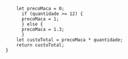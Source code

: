 ``` function calculaPrecoTotal(quantidade) {
    let precoMaca = 0;
      if (quantidade >= 12) {
      precoMaca = 1;
      } else {
      precoMaca = 1.3;
      }
    let custoTotal = precoMaca * quantidade;
    return custoTotal;
} 
```